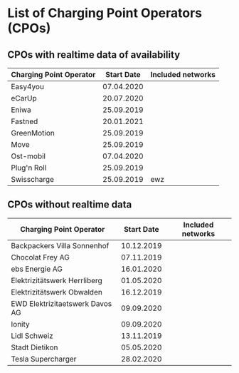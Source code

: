 # List of Charging Point Operators (CPOs)

## CPOs with realtime data of availability

| Charging Point Operator | Start Date | Included networks
| --- | --- | ---
| Easy4you | 07.04.2020 |
| eCarUp | 20.07.2020 |
| Eniwa | 25.09.2019 | 
| Fastned | 20.01.2021 | 
| GreenMotion | 25.09.2019 |
| Move | 25.09.2019 |
| Ost-mobil | 07.04.2020 |
| Plug'n Roll | 25.09.2019 |
| Swisscharge | 25.09.2019 | ewz

## CPOs without realtime data

| Charging Point Operator | Start Date | Included networks
| --- | --- | ---
| Backpackers Villa Sonnenhof | 10.12.2019
| Chocolat Frey AG | 07.11.2019
| ebs Energie AG | 16.01.2020
| Elektrizitätswerk Herrliberg | 01.05.2020
| Elektrizitätswerk Obwalden | 16.12.2019
| EWD Elektrizitaetswerk Davos AG | 09.09.2020
| Ionity | 09.09.2020
| Lidl Schweiz | 13.11.2019
| Stadt Dietikon | 05.05.2020
| Tesla Supercharger | 28.02.2020
